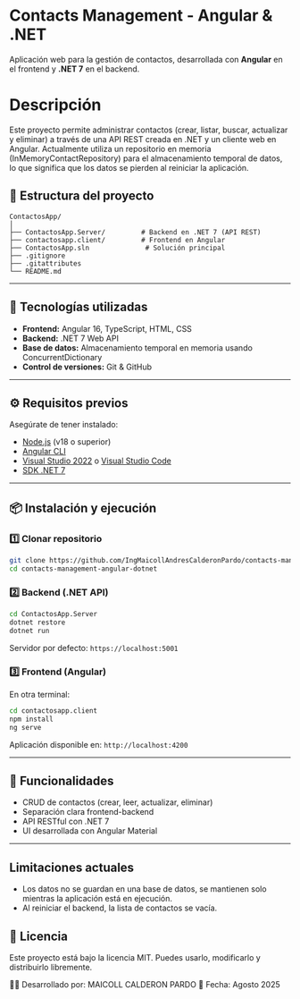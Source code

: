 # Contacts Management - Angular & .NET

Aplicación web para la gestión de contactos, desarrollada con **Angular** en el frontend y **.NET 7** en el backend.

# Descripción
Este proyecto permite administrar contactos (crear, listar, buscar, actualizar y eliminar)
a través de una API REST creada en .NET y un cliente web en Angular. Actualmente utiliza un 
repositorio en memoria (InMemoryContactRepository) para el almacenamiento temporal de datos,
lo que significa que los datos se pierden al reiniciar la aplicación.


## 📂 Estructura del proyecto

```
ContactosApp/
│
├── ContactosApp.Server/         # Backend en .NET 7 (API REST)
├── contactosapp.client/         # Frontend en Angular
├── ContactosApp.sln              # Solución principal
├── .gitignore
├── .gitattributes
└── README.md
```

---

## 🚀 Tecnologías utilizadas

- **Frontend:** Angular 16, TypeScript, HTML, CSS
- **Backend:** .NET 7 Web API
- **Base de datos:** Almacenamiento temporal en memoria usando ConcurrentDictionary
- **Control de versiones:** Git & GitHub

---

## ⚙️ Requisitos previos

Asegúrate de tener instalado:

- [Node.js](https://nodejs.org/) (v18 o superior)
- [Angular CLI](https://angular.io/cli)
- [Visual Studio 2022](https://visualstudio.microsoft.com/) o [Visual Studio Code](https://code.visualstudio.com/)
- [SDK .NET 7](https://dotnet.microsoft.com/en-us/download/dotnet/7.0)

---

## 📦 Instalación y ejecución

### 1️⃣ Clonar repositorio
```bash
git clone https://github.com/IngMaicollAndresCalderonPardo/contacts-management-angular-dotnet.git
cd contacts-management-angular-dotnet
```

### 2️⃣ Backend (.NET API)
```bash
cd ContactosApp.Server
dotnet restore
dotnet run
```
Servidor por defecto: `https://localhost:5001`

### 3️⃣ Frontend (Angular)
En otra terminal:
```bash
cd contactosapp.client
npm install
ng serve
```
Aplicación disponible en: `http://localhost:4200`

---

## 📌 Funcionalidades

- CRUD de contactos (crear, leer, actualizar, eliminar)
- Separación clara frontend-backend
- API RESTful con .NET 7
- UI desarrollada con Angular Material

---
##  Limitaciones actuales
- Los datos no se guardan en una base de datos, se mantienen solo mientras la aplicación está en ejecución.
- Al reiniciar el backend, la lista de contactos se vacía.

## 📜 Licencia
Este proyecto está bajo la licencia MIT. Puedes usarlo, modificarlo y distribuirlo libremente.

👨‍💻 Desarrollado por: MAICOLL CALDERON PARDO
📅 Fecha: Agosto 2025
